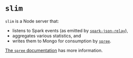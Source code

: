 # `slim`
`slim` is a Node server that:

* listens to Spark events (as emitted by [`spark-json-relay`][]), 
* aggregates various statistics, and 
* writes them to Mongo for consumption by [`spree`][].

[The `spree` documentation][`spree`] has more information.

[`spark-json-relay`]: https://github.com/hammerlab/spark-json-relay
[`spree`]: https://github.com/hammerlab/spree
